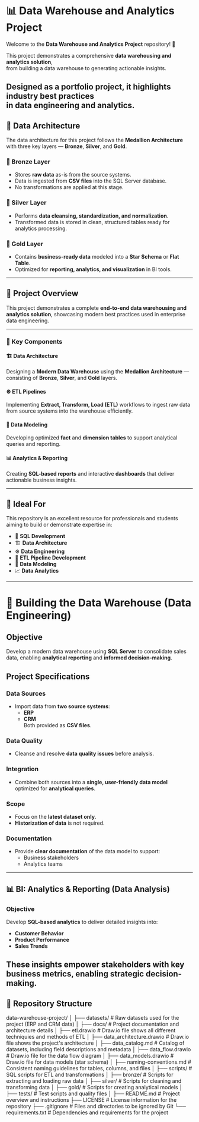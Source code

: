 # 📊 Data Warehouse and Analytics Project

Welcome to the **Data Warehouse and Analytics Project** repository! 🚀  

This project demonstrates a comprehensive **data warehousing and analytics solution**,  
from building a data warehouse to generating actionable insights.  

Designed as a **portfolio project**, it highlights **industry best practices**  
in data engineering and analytics.
---------------------
## 🧩 Data Architecture

The data architecture for this project follows the **Medallion Architecture** with three key layers — **Bronze**, **Silver**, and **Gold**.

### 🥉 Bronze Layer
- Stores **raw data** as-is from the source systems.  
- Data is ingested from **CSV files** into the SQL Server database.  
- No transformations are applied at this stage.

### 🥈 Silver Layer
- Performs **data cleansing, standardization, and normalization**.  
- Transformed data is stored in clean, structured tables ready for analytics processing.

### 🥇 Gold Layer
- Contains **business-ready data** modeled into a **Star Schema** or **Flat Table**.  
- Optimized for **reporting, analytics, and visualization** in BI tools.
-----------------------
## 📖 Project Overview

This project demonstrates a complete **end-to-end data warehousing and analytics solution**, showcasing modern best practices used in enterprise data engineering.

---

### 🧩 Key Components

#### 🏗️ Data Architecture  
Designing a **Modern Data Warehouse** using the **Medallion Architecture** — consisting of **Bronze**, **Silver**, and **Gold** layers.  

#### ⚙️ ETL Pipelines  
Implementing **Extract, Transform, Load (ETL)** workflows to ingest raw data from source systems into the warehouse efficiently.  

#### 🧮 Data Modeling  
Developing optimized **fact** and **dimension tables** to support analytical queries and reporting.  

#### 📊 Analytics & Reporting  
Creating **SQL-based reports** and interactive **dashboards** that deliver actionable business insights.

---

## 🎯 Ideal For

This repository is an excellent resource for professionals and students aiming to build or demonstrate expertise in:

- 🧠 **SQL Development**  
- 🏗️ **Data Architecture**  
- ⚙️ **Data Engineering**  
- 🚀 **ETL Pipeline Development**  
- 🧮 **Data Modeling**  
- 📈 **Data Analytics**

---
# 🚀 Building the Data Warehouse (Data Engineering)

## Objective
Develop a modern data warehouse using **SQL Server** to consolidate sales data, enabling **analytical reporting** and **informed decision-making**.

## Project Specifications

### Data Sources
- Import data from **two source systems**:
  - **ERP**
  - **CRM**  
  Both provided as **CSV files**.

### Data Quality
- Cleanse and resolve **data quality issues** before analysis.

### Integration
- Combine both sources into a **single, user-friendly data model** optimized for **analytical queries**.

### Scope
- Focus on the **latest dataset only**.
- **Historization of data** is not required.

### Documentation
- Provide **clear documentation** of the data model to support:
  - Business stakeholders
  - Analytics teams
-------------------
## 📊 BI: Analytics & Reporting (Data Analysis)

### Objective
Develop **SQL-based analytics** to deliver detailed insights into:

- **Customer Behavior**
- **Product Performance**
- **Sales Trends**

These insights empower stakeholders with **key business metrics**, enabling **strategic decision-making**.
----------------------------
## 📁 Repository Structure

data-warehouse-project/
│
├── datasets/                           # Raw datasets used for the project (ERP and CRM data)
│
├── docs/                               # Project documentation and architecture details
│   ├── etl.drawio                      # Draw.io file shows all different techniquies and methods of ETL
│   ├── data_architecture.drawio        # Draw.io file shows the project's architecture
│   ├── data_catalog.md                 # Catalog of datasets, including field descriptions and metadata
│   ├── data_flow.drawio                # Draw.io file for the data flow diagram
│   ├── data_models.drawio              # Draw.io file for data models (star schema)
│   ├── naming-conventions.md           # Consistent naming guidelines for tables, columns, and files
│
├── scripts/                            # SQL scripts for ETL and transformations
│   ├── bronze/                         # Scripts for extracting and loading raw data
│   ├── silver/                         # Scripts for cleaning and transforming data
│   ├── gold/                           # Scripts for creating analytical models
│
├── tests/                              # Test scripts and quality files
│
├── README.md                           # Project overview and instructions
├── LICENSE                             # License information for the repository
├── .gitignore                          # Files and directories to be ignored by Git
└── requirements.txt                    # Dependencies and requirements for the project
